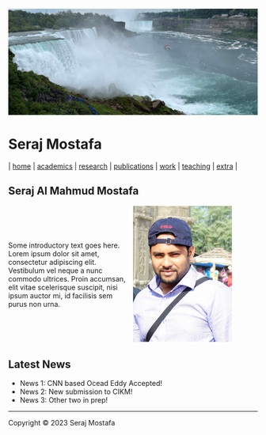 <link rel="stylesheet" type="text/css" href="./css/header.css">

![Wallpaper](./images/wall.jpg)

# Seraj Mostafa

| [home](README.md) | [academics](./markdowns/academics.md) | [research](./markdowns/projects.md) | [publications](./markdowns/publications.md) | [work](./markdowns/works.md) | [teaching](./markdowns/teaching.md) | [extra](./markdowns/extra.md) |

## Seraj Al Mahmud Mostafa

<!-- Some introductory text goes here. Lorem ipsum dolor sit amet, consectetur adipiscing elit. Vestibulum vel neque a nunc commodo ultrices. Proin accumsan, elit vitae scelerisque suscipit, nisi ipsum auctor mi, id facilisis sem purus non urna. -->

<div style="display: flex; align-items: center;">
<!--   <div style="flex: 1;"> -->
    <div style="flex-basis: 50%;">
    Some introductory text goes here. Lorem ipsum dolor sit amet, consectetur adipiscing elit. Vestibulum vel neque a nunc commodo ultrices. Proin accumsan, elit vitae scelerisque suscipit, nisi ipsum auctor mi, id facilisis sem purus non urna.
  </div>
<!--   <div style="flex: 1;"> -->
    <div style="flex-basis: 50%;">
    <img src="./images/S.jpg" alt="Image" width="200px">
  </div>
</div>

<!-- <div style="text-align: right;">
  <img src="./images/S.jpg" alt="Image" width="250px">
</div> -->
<!-- ![Image](./images/S.jpg) -->

## Latest News

- News 1: CNN based Ocead Eddy Accepted!
- News 2: New submission to CIKM!
- News 3: Other two in prep!

---

Copyright © 2023 Seraj Mostafa
